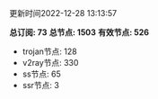 更新时间2022-12-28 13:13:57

**总订阅: 73**
**总节点: 1503**
**有效节点: 526**
- trojan节点: 128
- v2ray节点: 330
- ss节点: 65
- ssr节点: 3

